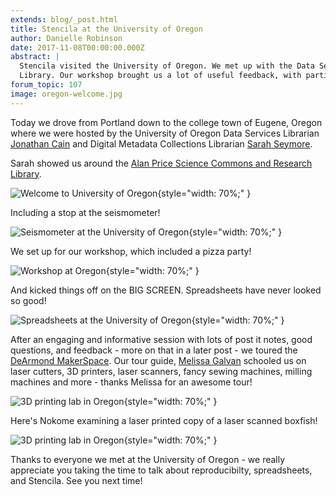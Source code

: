 ```yaml
---
extends: blog/_post.html
title: Stencila at the University of Oregon
author: Danielle Robinson
date: 2017-11-08T00:00:00.000Z
abstract: |
  Stencila visited the University of Oregon. We met up with the Data Services staff and had a peek look into the Research
  Library. Our workshop brought us a lot of useful feedback, with particular focus on Stencila Sheets.
forum_topic: 107
image: oregon-welcome.jpg
---
```


Today we drove from Portland down to the college town of Eugene, Oregon where we were hosted by the University of Oregon Data Services Librarian [Jonathan Cain](http://walecain.com/) and Digital Metadata Collections Librarian [Sarah Seymore](https://twitter.com/SarahESeymore).

Sarah showed us around the [Alan Price Science Commons and Research Library](https://library.uoregon.edu/price-science-commons-research-library).

![Welcome to University of Oregon](oregon-welcome.jpg){style="width: 70%;" }

Including a stop at the seismometer!

![Seismometer at the University of Oregon](oregon-seismic.jpg){style="width: 70%;" }

We set up for our workshop, which included a pizza party!

![Workshop at Oregon](oregon-agenca.jpg){style="width: 70%;" }

And kicked things off on the BIG SCREEN. Spreadsheets have never looked so good!

![Spreadsheets at the University of Oregon](oregon-presentation.jpg){style="width: 70%;" }

After an engaging and informative session with lots of post it notes, good questions, and feedback - more on that in a later post - we toured the [DeArmond MakerSpace](https://library.uoregon.edu/scilib/psc-dearmond-makerspace). Our tour guide, [Melissa Galvan](https://around.uoregon.edu/student-jobs-melissa-galvan) schooled us on laser cutters, 3D printers, laser scanners, fancy sewing machines, milling machines and more - thanks Melissa for an awesome tour!

![3D printing lab in Oregon](oregon-3d-lab.jpg){style="width: 70%;" }

Here's Nokome examining a laser printed copy of a laser scanned boxfish!

![3D printing lab in Oregon](oregon-3d-lab-2.jpg){style="width: 70%;" }

Thanks to everyone we met at the University of Oregon - we really appreciate you taking the time to talk about reproducibilty, spreadsheets, and Stencila. See you next time!
